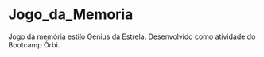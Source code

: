 # Jogo_da_Memoria

Jogo da memória estilo Genius da Estrela. Desenvolvido como atividade do Bootcamp Órbi.
